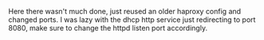Here there wasn't much done, just reused an older haproxy config and changed ports. I was lazy with the dhcp http service just redirecting to port 8080, make sure to change the httpd listen port accordingly.
